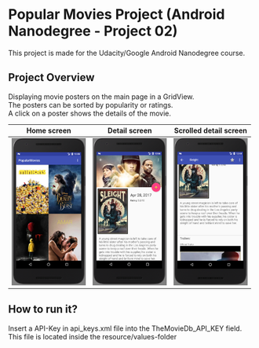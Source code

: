 # Popular Movies Project (Android Nanodegree - Project 02)
This project is made for the Udacity/Google Android Nanodegree course.

## Project Overview
Displaying movie posters on the main page in a GridView.  
The posters can be sorted by popularity or ratings.  
A click on a poster shows the details of the movie.

Home screen                |  Detail screen            | Scrolled detail screen
:-------------------------:|:-------------------------:|:-------------------------:
<img src="https://github.com/BeatingAngel/AND_PopularMovies/blob/master/Example_images/homeScreen.png?raw=true" alt="RecyclerView on smooth scrolling" height="300"/>  |  <img src="https://github.com/BeatingAngel/AND_PopularMovies/blob/master/Example_images/detailScreen.png?raw=true" alt="RecyclerView on maniac scrolling" height="300"/>  |  <img src="https://github.com/BeatingAngel/AND_PopularMovies/blob/master/Example_images/scrolledDetailScreen.png?raw=true" alt="RecyclerView on maniac scrolling" height="300"/>

## How to run it?
Insert a API-Key in api_keys.xml file into the TheMovieDb_API_KEY field.
This file is located inside the resource/values-folder
